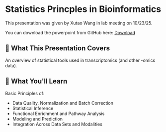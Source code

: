 # Statistics Princples in Bioinformatics

This presentation was given by Xutao Wang in lab meeting on 10/23/25.

You can download the powerpoint from GitHub here: [Download](<https://github.com/wejlab/jlabwiki/blob/main/docs/assets/Statistics_Principles_in_Bioinformatics.pptx>)

## 🧠 What This Presentation Covers

An overview of statistical tools used in transcriptomics (and other -omics data). 

## 📘 What You'll Learn

Basic Principles of:

- Data Quality, Normalization and Batch Correction  
- Statistical Inference  
- Functional Enrichment and Pathway Analysis  
- Modeling and Prediction  
- Integration Across Data Sets and Modalities  
